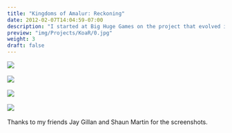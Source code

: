 ```yaml
---
title: "Kingdoms of Amalur: Reckoning"
date: 2012-02-07T14:04:59-07:00
description: "I started at Big Huge Games on the project that evolved into this title as an intern in 2007 then returned in 2008 as a full-time graphics programmer. During my time there I worked on terrain rendering and editing, distributed PVS baking, streaming, impostors, and console porting and performance."
preview: "img/Projects/KoaR/0.jpg"
weight: 3
draft: false
---
```


[![](/img/Projects/KoaR/1.jpg)](/img/Projects/KoaR/1.jpg)
<br><br>
[![](/img/Projects/KoaR/2.jpg)](/img/Projects/KoaR/2.jpg)
<br><br>
[![](/img/Projects/KoaR/3.jpg)](/img/Projects/KoaR/3.jpg)
<br><br>
[![](/img/Projects/KoaR/4.jpg)](/img/Projects/KoaR/4.jpg)
<br><br>
Thanks to my friends Jay Gillan and Shaun Martin for the screenshots.